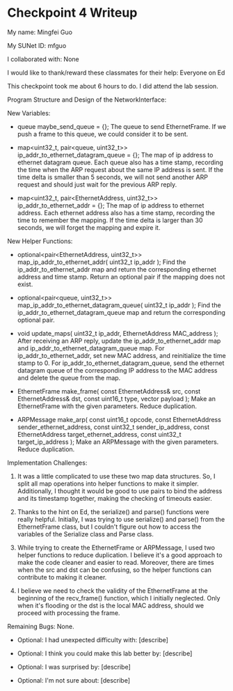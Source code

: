 Checkpoint 4 Writeup
====================

My name: Mingfei Guo

My SUNet ID: mfguo

I collaborated with: None

I would like to thank/reward these classmates for their help: Everyone on Ed

This checkpoint took me about 6 hours to do. I did attend the lab session.

Program Structure and Design of the NetworkInterface:

New Variables:

- queue<EthernetFrame> maybe_send_queue = {};
The queue to send EthernetFrame. If we push a frame to this queue, 
we could consider it to be sent.

- map<uint32_t, pair<queue<InternetDatagram>, uint32_t>> 
  ip_addr_to_ethernet_datagram_queue = {};
The map of ip address to ethernet datagram queue. Each queue also has a
time stamp, recording the time when the ARP request about the same IP
address is sent. If the time delta is smaller than 5 seconds, we will
not send another ARP request and should just wait for the previous ARP reply.

- map<uint32_t, pair<EthernetAddress, uint32_t>> 
  ip_addr_to_ethernet_addr = {};
The map of ip address to ethernet address. Each ethernet address also
has a time stamp, recording the time to remember the mapping. If the
time delta is larger than 30 seconds, we will forget the mapping and
expire it.



New Helper Functions:

- optional<pair<EthernetAddress, uint32_t>> 
  map_ip_addr_to_ethernet_addr( uint32_t ip_addr );
Find the ip_addr_to_ethernet_addr map and return the corresponding
ethernet address and time stamp. Return an optional pair if the
mapping does not exist.

- optional<pair<queue<InternetDatagram>, uint32_t>> 
  map_ip_addr_to_ethernet_datagram_queue( uint32_t ip_addr );
Find the ip_addr_to_ethernet_datagram_queue map and return the
corresponding optional pair.

- void update_maps( uint32_t ip_addr, EthernetAddress MAC_address );
After receiving an ARP reply, update the ip_addr_to_ethernet_addr map
and ip_addr_to_ethernet_datagram_queue map. For ip_addr_to_ethernet_addr,
set new MAC address, and reinitialize the time stamp to 0. For
ip_addr_to_ethernet_datagram_queue, send the ethernet datagram queue
of the corresponding IP address to the MAC address and delete the
queue from the map. 

- EthernetFrame make_frame( const EthernetAddress& src,
                            const EthernetAddress& dst,
                            const uint16_t type,
                            vector<Buffer> payload );
Make an EthernetFrame with the given parameters. Reduce
duplication.

- ARPMessage make_arp( const uint16_t opcode,
                       const EthernetAddress sender_ethernet_address,
                       const uint32_t sender_ip_address,
                       const EthernetAddress target_ethernet_address,
                       const uint32_t target_ip_address );
Make an ARPMessage with the given parameters. Reduce duplication.


Implementation Challenges:

1. It was a little complicated to use these two map data structures. So, 
I split all map operations into helper functions to make it simpler. 
Additionally, I thought it would be good to use pairs to bind the address 
and its timestamp together, making the checking of timeouts easier.

2. Thanks to the hint on Ed, the serialize() and parse() functions were 
really helpful. Initially, I was trying to use serialize() and parse() 
from the EthernetFrame class, but I couldn't figure out how to access the 
variables of the Serialize class and Parse class.

3. While trying to create the EthernetFrame or ARPMessage, I used 
two helper functions to reduce duplication. I believe it's a good 
approach to make the code cleaner and easier to read. Moreover, there 
are times when the src and dst can be confusing, so the helper functions 
can contribute to making it cleaner.

4. I believe we need to check the validity of the EthernetFrame at the 
beginning of the recv_frame() function, which I initially neglected. Only 
when it's flooding or the dst is the local MAC address, should we proceed 
with processing the frame.

Remaining Bugs:
None.

- Optional: I had unexpected difficulty with: [describe]

- Optional: I think you could make this lab better by: [describe]

- Optional: I was surprised by: [describe]

- Optional: I'm not sure about: [describe]
